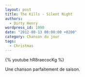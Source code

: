 ```yaml
---
layout: post
title: The Kills - Silent Night
authors:
  - Dirty Henry
wordpress_id: 1090
date: "2012-08-13 08:00:00 +0200"
category: Chanson du jour
tags:
  - Christmas
---
```


{% youtube hR8raecocKg %}

Une chanson parfaitement de saison.
